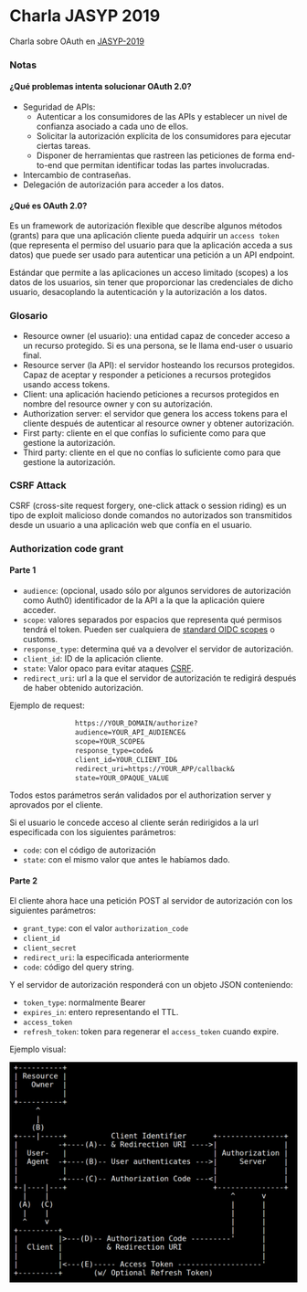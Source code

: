 # Charla JASYP 2019

Charla sobre OAuth en [JASYP-2019](https://interferencias.tech/jasyp/)

### Notas

#### ¿Qué problemas intenta solucionar OAuth 2.0?

- Seguridad de APIs:
  - Autenticar a los consumidores de las APIs y establecer un nivel de confianza asociado a cada uno de ellos.
  - Solicitar la autorización explícita de los consumidores para ejecutar ciertas tareas.
  - Disponer de herramientas que rastreen las peticiones de forma end-to-end que permitan identificar todas las partes involucradas.
- Intercambio de contraseñas.
- Delegación de autorización para acceder a los datos.

#### ¿Qué es OAuth 2.0?

Es un framework de autorización flexible que describe algunos métodos (grants) para que una aplicación cliente pueda adquirir un `access token` (que representa el permiso del usuario para que la aplicación acceda a sus datos) que puede ser usado para autenticar una petición a un API endpoint.

Estándar que permite a las aplicaciones un acceso limitado (scopes) a los datos de los usuarios, sin tener que proporcionar las credenciales de dicho usuario, desacoplando la autenticación y la autorización a los datos.

### Glosario

- Resource owner (el usuario): una entidad capaz de conceder acceso a un recurso protegido. Si es una persona, se le llama end-user o usuario final.
- Resource server (la API): el servidor hosteando los recursos protegidos. Capaz de aceptar y responder a peticiones a recursos protegidos usando access tokens.
- Client: una aplicación haciendo peticiones a recursos protegidos en nombre del resource owner y con su autorización.
- Authorization server: el servidor que genera los access tokens para el cliente después de autenticar al resource owner y obtener autorización.
- First party: cliente en el que confías lo suficiente como para que gestione la autorización.
- Third party: cliente en el que no confías lo suficiente como para que gestione la autorización.

### CSRF Attack

CSRF (cross-site request forgery, one-click attack o session riding) es un tipo de exploit malicioso donde comandos no autorizados son transmitidos desde un usuario a una aplicación web que confía en el usuario.

### Authorization code grant

#### Parte 1

- `audience`: (opcional, usado sólo por algunos servidores de autorización como Auth0) identificador de la API a la que la aplicación quiere acceder.
- `scope`: valores separados por espacios que representa qué permisos tendrá el token. Pueden ser cualquiera de [standard OIDC scopes](https://openid.net/specs/openid-connect-core-1_0.html#StandardClaims) o customs.
- `response_type`: determina qué va a devolver el servidor de autorización.
- `client_id`: ID de la aplicación cliente.
- `state`: Valor opaco para evitar ataques [CSRF](https://auth0.com/docs/protocols/oauth2/oauth-state#redirect-users).
- `redirect_uri`: url a la que el servidor de autorización te redigirá después de haber obtenido autorización.

Ejemplo de request:

```
				https://YOUR_DOMAIN/authorize?
				audience=YOUR_API_AUDIENCE&
				scope=YOUR_SCOPE&
				response_type=code&
				client_id=YOUR_CLIENT_ID&
				redirect_uri=https://YOUR_APP/callback&
				state=YOUR_OPAQUE_VALUE
```

Todos estos parámetros serán validados por el authorization server y aprovados por el cliente.

Si el usuario le concede acceso al cliente serán redirigidos a la url especificada con los siguientes parámetros:

- `code`: con el código de autorización
- `state`: con el mismo valor que antes le habíamos dado.

#### Parte 2

El cliente ahora hace una petición POST al servidor de autorización con los siguientes parámetros:

- `grant_type`: con el valor `authorization_code`
- `client_id`
- `client_secret`
- `redirect_uri`: la especificada anteriormente
- `code`: código del query string.

Y el servidor de autorización responderá con un objeto JSON conteniendo:

- `token_type`: normalmente Bearer
- `expires_in`: entero representando el TTL.
- `access_token`
- `refresh_token`: token para regenerar el `access_token` cuando expire.

Ejemplo visual:

![authorization_code](images/authorization_code.png)
